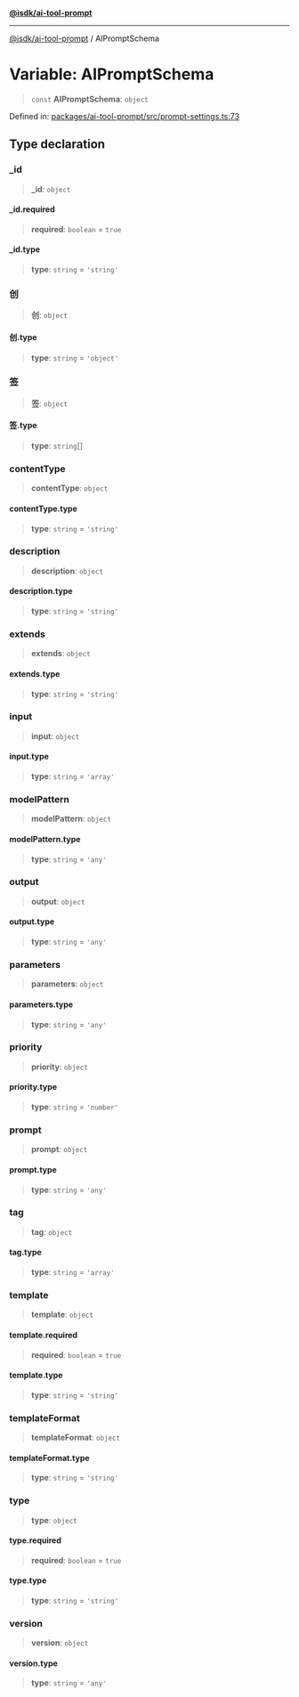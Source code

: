 [**@isdk/ai-tool-prompt**](../README.md)

***

[@isdk/ai-tool-prompt](../globals.md) / AIPromptSchema

# Variable: AIPromptSchema

> `const` **AIPromptSchema**: `object`

Defined in: [packages/ai-tool-prompt/src/prompt-settings.ts:73](https://github.com/isdk/ai-tool-prompt.js/blob/88ae2ed1235c29d7d920521dfc5c20e448fa67fc/src/prompt-settings.ts#L73)

## Type declaration

### \_id

> **\_id**: `object`

#### \_id.required

> **required**: `boolean` = `true`

#### \_id.type

> **type**: `string` = `'string'`

### 创

> **创**: `object`

#### 创.type

> **type**: `string` = `'object'`

### 签

> **签**: `object`

#### 签.type

> **type**: `string`[]

### contentType

> **contentType**: `object`

#### contentType.type

> **type**: `string` = `'string'`

### description

> **description**: `object`

#### description.type

> **type**: `string` = `'string'`

### extends

> **extends**: `object`

#### extends.type

> **type**: `string` = `'string'`

### input

> **input**: `object`

#### input.type

> **type**: `string` = `'array'`

### modelPattern

> **modelPattern**: `object`

#### modelPattern.type

> **type**: `string` = `'any'`

### output

> **output**: `object`

#### output.type

> **type**: `string` = `'any'`

### parameters

> **parameters**: `object`

#### parameters.type

> **type**: `string` = `'any'`

### priority

> **priority**: `object`

#### priority.type

> **type**: `string` = `'number'`

### prompt

> **prompt**: `object`

#### prompt.type

> **type**: `string` = `'any'`

### tag

> **tag**: `object`

#### tag.type

> **type**: `string` = `'array'`

### template

> **template**: `object`

#### template.required

> **required**: `boolean` = `true`

#### template.type

> **type**: `string` = `'string'`

### templateFormat

> **templateFormat**: `object`

#### templateFormat.type

> **type**: `string` = `'string'`

### type

> **type**: `object`

#### type.required

> **required**: `boolean` = `true`

#### type.type

> **type**: `string` = `'string'`

### version

> **version**: `object`

#### version.type

> **type**: `string` = `'any'`
